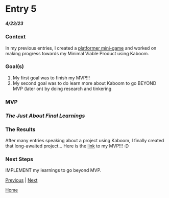 # Entry 5
##### 4/23/23

### Context
In my previous entries, I created a [platformer mini-game](https://replit.com/@wendyb8188/Game-Scene-mini-game?v=1) and worked on making progress towards my Minimal Viable Product using Kaboom. 

### Goal(s)
1) My first goal was to finish my MVP!!!
2) My second goal was to do learn more about Kaboom to go BEYOND MVP (later on) by doing research and tinkering 

### MVP


### *The Just About Final Learnings*


### The Results
After many entries speaking about a project using Kaboom, I finally created that long-awaited project... Here is the [link](https://replit.com/@wendyb8188/FreedomProject?v=1) to my MVP!!! :D 

### Next Steps
IMPLEMENT my learnings to go beyond MVP.

[Previous](entry04.md) | [Next](entry06.md)

[Home](../README.md)
